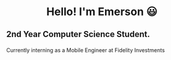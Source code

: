 # <p align="center">Hello! I'm Emerson 😃</p>

## <p aligh="center">2nd Year Computer Science Student. 
Currently interning as a Mobile Engineer at Fidelity Investments</p>
